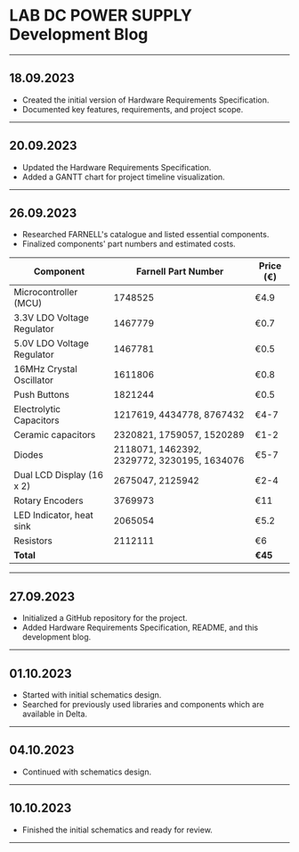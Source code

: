 # LAB DC POWER SUPPLY Development Blog

---

## 18.09.2023

- Created the initial version of Hardware Requirements Specification.
- Documented key features, requirements, and project scope.

---

## 20.09.2023

- Updated the Hardware Requirements Specification.
- Added a GANTT chart for project timeline visualization.

---

## 26.09.2023

- Researched FARNELL's catalogue and listed essential components.
- Finalized components' part numbers and estimated costs.


| Component                  | Farnell Part Number                         | Price (€)    |
|----------------------------|---------------------------------------------|--------------|
| Microcontroller (MCU)      | 1748525                                     | €4.9        |
| 3.3V LDO Voltage Regulator | 1467779                                     | €0.7        |
| 5.0V LDO Voltage Regulator | 1467781                                     | €0.5        |
| 16MHz Crystal Oscillator   | 1611806                                     | €0.8        |
| Push Buttons               | 1821244                                     | €0.5        |
| Electrolytic Capacitors    | 1217619, 4434778, 8767432                   | €4-7        |
| Ceramic capacitors         | 2320821, 1759057, 1520289                   | €1-2        |
| Diodes                     | 2118071, 1462392, 2329772, 3230195, 1634076 | €5-7        |
| Dual LCD Display (16 x 2)  | 2675047, 2125942                                   | €2-4        |
| Rotary Encoders            | 3769973                                     | €11         |
| LED Indicator, heat sink   | 2065054                                     | €5.2        |
| Resistors                  | 2112111                                     | €6          |
| **Total**                  |                                             | **€45**     |


---

## 27.09.2023

- Initialized a GitHub repository for the project.
- Added Hardware Requirements Specification, README, and this development blog.

---

## 01.10.2023
- Started with initial schematics design. 
- Searched for previously used libraries and components which are available in Delta.

---

## 04.10.2023
- Continued with schematics design.

---

## 10.10.2023
- Finished the initial schematics and ready for review. 

---